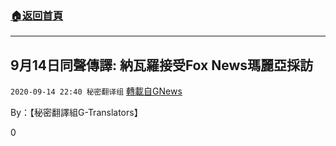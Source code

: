 ###  [:house:返回首頁](https://github.com/ourhimalayas/txt)
---

## 9月14日同聲傳譯: 納瓦羅接受Fox News瑪麗亞採訪
`2020-09-14 22:40 秘密翻译组` [轉載自GNews](https://gnews.org/zh-hant/356609/)

By：【秘密翻譯組G-Translators】

0
